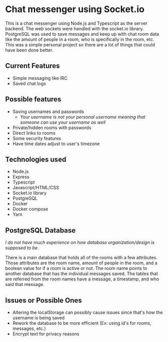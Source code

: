 # Chat messenger using Socket.io

This is a chat messenger using Node.js and Typescript as the server backend. The web sockets were handled with the socket.io library. PostgreSQL was used to save messages and keep up with chat room data like the amount of people in a room, who is specifically in the room, etc. This was a simple personal project so there are a lot of things that could have been done better.

## Current Features

- Simple messaging like IRC
- Saved chat logs

## Possible features

- Saving usernames and passwords
  - _Your username is not your personal username meaning that someone can use your username as well_
- Private/hidden rooms with passwords
- Direct links to rooms
- Some security features
- Have time dates adjust to user's timezone

## Technologies used

- Node.js
- Express
- Typescript
- Javascript/HTML/CSS
- Socket.io library
- PostgreSQL
- Docker
- Docker compose
- Yarn

## PostgreSQL Database

_I do not have much experience on how database organization/design is supposed to be._

There is a main database that holds all of the rooms with a few attributes. Those attributes are the room name, amount of people in the room, and a boolean value for if a room is active or not. The room name points to another database that has the individual messages saved. The tables that are referred from the room names have a message, a timestamp, and who said that message.

## Issues or Possible Ones

- Altering the localStorage can possibly cause issues since that's how the username is being saved
- Rework the database to be more efficient (Ex: using id's for rooms, messages, etc.)
- Encrypt text for privacy reasons
